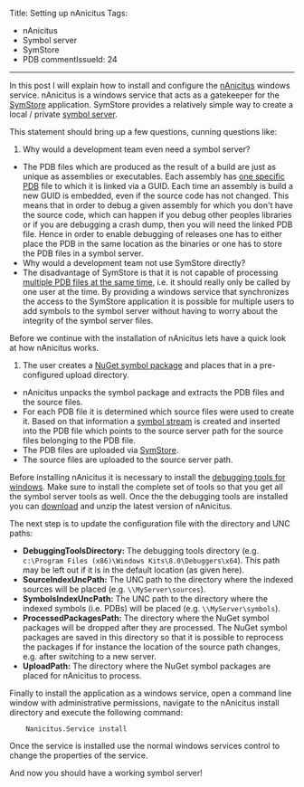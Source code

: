 Title: Setting up nAnicitus
Tags:
  - nAnicitus
  - Symbol server
  - SymStore
  - PDB
commentIssueId: 24
---

In this post I will explain how to install and configure the [nAnicitus](/projects/nanicitus.html) windows service. nAnicitus is a windows service that acts as a gatekeeper for the [SymStore][symstore_msdn] application. SymStore provides a relatively simple way to create a local / private [symbol server][symbolserver_msdn].

This statement should bring up a few questions, cunning questions like:

1. Why would a development team even need a symbol server?
 * The PDB files which are produced as the result of a build are just as unique as assemblies or executables. Each assembly has [one specific PDB](http://www.wintellect.com/blogs/jrobbins/pdb-files-what-every-developer-must-know) file to which it is linked via a GUID. Each time an assembly is build a new GUID is embedded, even if the source code has not changed. This means that in order to debug a given assembly for which you don't have the source code, which can happen if you debug other peoples libraries or if you are debugging a crash dump, then you will need the linked PDB file. Hence in order to enable debugging of releases one has to either place the PDB in the same location as the binaries or one has to store the PDB files in a symbol server.
* Why would a development team not use SymStore directly?
 * The disadvantage of SymStore is that it is not capable of processing [multiple PDB files at the same time][symstore_msdn_singletransaction], i.e. it should really only be called by one user at the time. By providing a windows service that synchronizes the access to the SymStore application it is possible for multiple users to add symbols to the symbol server without having to worry about the integrity of the symbol server files.


Before we continue with the installation of nAnicitus lets have a quick look at how nAnicitus works.

1. The user creates a [NuGet symbol package](http://docs.nuget.org/docs/creating-packages/creating-and-publishing-a-symbol-package) and places that in a pre-configured upload directory.
* nAnicitus unpacks the symbol package and extracts the PDB files and the source files.
* For each PDB file it is determined which source files were used to create it. Based on that information a [symbol stream][sourceserver_msdn] is created and inserted into the PDB file which points to the source server path for the source files belonging to the PDB file.
* The PDB files are uploaded via [SymStore][symstore_msdn].
* The source files are uploaded to the source server path.

Before installing nAnicitus it is necessary to install the [debugging tools for windows](http://msdn.microsoft.com/en-us/library/windows/hardware/gg463009.aspx). Make sure to install the complete set of tools so that you get all the symbol server tools as well. Once the the debugging tools are installed you can [download](https://github.com/pvandervelde/nAnicitus/releases) and unzip the latest version of nAnicitus.

The next step is to update the configuration file with the directory and UNC paths:

 * **DebuggingToolsDirectory:** The debugging tools directory (e.g. `c:\Program Files (x86)\Windows Kits\8.0\Debuggers\x64`). This path may be left out if it is in the default location (as given here).
 * **SourceIndexUncPath:** The UNC path to the directory where the indexed sources will be placed (e.g. `\\MyServer\sources`).
 * **SymbolsIndexUncPath:** The UNC path to the directory where the indexed symbols (i.e. PDBs) will be placed (e.g. `\\MyServer\symbols`).
 * **ProcessedPackagesPath:** The directory where the NuGet symbol packages will be dropped after they are processed. The NuGet symbol packages are saved in this directory so that it is possible to reprocess the packages if for instance the location of the source path changes, e.g. after switching to a new server.
 * **UploadPath:** The directory where the NuGet symbol packages are placed for nAnicitus to process.

Finally to install the application as a windows service, open a command line window with administrative permissions, navigate to the nAnicitus install directory and execute the following command:

        Nanicitus.Service install

Once the service is installed use the normal windows services control to change the properties of the service.

And now you should have a working symbol server!

[symbolserver_msdn]:http://msdn.microsoft.com/en-us/library/windows/desktop/ms680693%28v=vs.85%29.aspx
[symstore_msdn]: http://msdn.microsoft.com/en-us/library/windows/hardware/ff558848(v=vs.85).aspx
[sourceserver_msdn]:http://msdn.microsoft.com/en-us/library/windows/desktop/ms680641%28v=vs.85%29.aspx
[symstore_msdn_singletransaction]: http://msdn.microsoft.com/en-us/library/windows/hardware/ff558851(v=vs.85).aspx
[sourceindexing_msdn]: http://msdn.microsoft.com/en-us/library/windows/hardware/ff556898(v=vs.85).aspx
[srcsrv_stream]: http://msdn.microsoft.com/en-us/library/windows/hardware/ff552219(v=vs.85).aspx
[snkfile_msdn]: http://msdn.microsoft.com/en-us/library/6f05ezxy(v=vs.110).aspx
